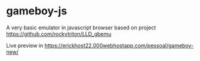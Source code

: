 # gameboy-js

A very basic emulator in javascript browser based on project https://github.com/rockytriton/LLD_gbemu

Live preview in https://erickhost22.000webhostapp.com/pessoal/gameboy-new/
